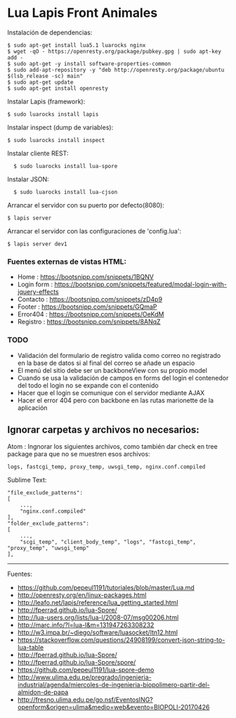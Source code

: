 # Lua Lapis Front Animales

Instalación de dependencias:

    $ sudo apt-get install lua5.1 luarocks nginx
    $ wget -qO - https://openresty.org/package/pubkey.gpg | sudo apt-key add -
    $ sudo apt-get -y install software-properties-common
    $ sudo add-apt-repository -y "deb http://openresty.org/package/ubuntu $(lsb_release -sc) main"
    $ sudo apt-get update
    $ sudo apt-get install openresty

Instalar Lapis (framework):

    $ sudo luarocks install lapis

Instalar inspect (dump de variables):

    $ sudo luarocks install inspect

Instalar cliente REST:

      $ sudo luarocks install lua-spore

Instalar JSON:

      $ sudo luarocks install lua-cjson

Arrancar el servidor con su puerto por defecto(8080):

    $ lapis server

Arrancar el servidor con las configuraciones de 'config.lua':

    $ lapis server dev1

### Fuentes externas de vistas HTML:

+ Home : https://bootsnipp.com/snippets/1BQNV
+ Login form : https://bootsnipp.com/snippets/featured/modal-login-with-jquery-effects
+ Contacto : https://bootsnipp.com/snippets/zD4p9
+ Footer : https://bootsnipp.com/snippets/GQmaP
+ Error404 : https://bootsnipp.com/snippets/OeKdM
+ Registro : https://bootsnipp.com/snippets/8ANqZ

### TODO

+ Validación del formulario de registro valida como correo no registrado en la base de datos si al final del correo se añade un espacio
+ El menú del sitio debe ser un backboneView con su propio model
+ Cuando se usa la validación de campos en forms del login el contenedor del todo el login no se expande con el contenido
+ Hacer que el login se comunique con el servidor mediante AJAX
+ Hacer el error 404 pero con backbone en las rutas marionette de la aplicación

## Ignorar carpetas y archivos no necesarios:

Atom : Ingnorar los siguientes archivos, como también dar check en tree package para que no se muestren esos archivos:

    logs, fastcgi_temp, proxy_temp, uwsgi_temp, nginx.conf.compiled

Sublime Text:

    "file_exclude_patterns":
    [
        ...,
        "nginx.conf.compiled"
    ],
    "folder_exclude_patterns":
    [
        ..., 
        "scgi_temp", "client_body_temp", "logs", "fastcgi_temp", "proxy_temp", "uwsgi_temp"
    ],

---

Fuentes:

+ https://github.com/pepeul1191/tutoriales/blob/master/Lua.md
+ http://openresty.org/en/linux-packages.html
+ http://leafo.net/lapis/reference/lua_getting_started.html
+ http://fperrad.github.io/lua-Spore/
+ http://lua-users.org/lists/lua-l/2008-07/msg00206.html
+ http://marc.info/?l=lua-l&m=131947263308232
+ http://w3.impa.br/~diego/software/luasocket/ltn12.html
+ https://stackoverflow.com/questions/24908199/convert-json-string-to-lua-table
+ http://fperrad.github.io/lua-Spore/
+ http://fperrad.github.io/lua-Spore/spore/
+ https://github.com/pepeul1191/lua-spore-demo
+ http://www.ulima.edu.pe/pregrado/ingenieria-industrial/agenda/miercoles-de-ingenieria-biopolimero-partir-del-almidon-de-papa
+ http://fresno.ulima.edu.pe/go.nsf/EventosING?openform&origen=ulima&medio=web&evento=BIOPOLI-20170426

